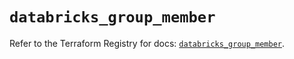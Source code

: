 # `databricks_group_member`

Refer to the Terraform Registry for docs: [`databricks_group_member`](https://registry.terraform.io/providers/databricks/databricks/1.37.1/docs/resources/group_member).
